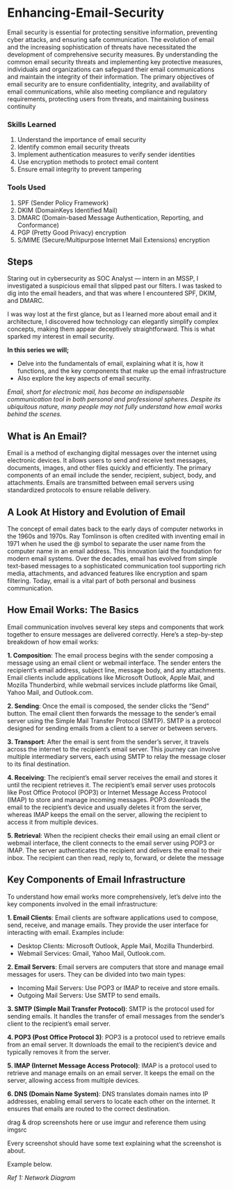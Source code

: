 # Enhancing-Email-Security

Email security is essential for protecting sensitive information, preventing cyber attacks, and ensuring safe communication. The evolution of email and the increasing sophistication of threats have necessitated the development of comprehensive security measures. By understanding the common email security threats and implementing key protective measures, individuals and organizations can safeguard their email communications and maintain the integrity of their information. The primary objectives of email security are to ensure confidentiality, integrity, and availability of email communications, while also meeting compliance and regulatory requirements, protecting users from threats, and maintaining business continuity

### Skills Learned
1. Understand the importance of email security
2. Identify common email security threats
3. Implement authentication measures to verify sender identities
4. Use encryption methods to protect email content
5. Ensure email integrity to prevent tampering
 

### Tools Used
1. SPF (Sender Policy Framework)
2. DKIM (DomainKeys Identified Mail)
3. DMARC (Domain-based Message Authentication, Reporting, and Conformance)
4. PGP (Pretty Good Privacy) encryption
5. S/MIME (Secure/Multipurpose Internet Mail Extensions) encryption

## Steps
Staring out in cybersecurity as SOC Analyst — intern in an MSSP, I investigated a suspicious email that slipped past our filters. I was tasked to dig into the email headers, and that was where I encountered SPF, DKIM, and DMARC.

I was way lost at the first glance, but as I learned more about email and it architecture, I discovered how technology can elegantly simplify complex concepts, making them appear deceptively straightforward. This is what sparked my interest in email security.

**In this series we will;**
- Delve into the fundamentals of email, explaining what it is, how it functions, and the key components that make up the email infrastructure
- Also explore the key aspects of email security.
  
*Email, short for electronic mail, has become an indispensable communication tool in both personal and professional spheres. Despite its ubiquitous nature, many people may not fully understand how email works behind the scenes.*

## What is An Email?
Email is a method of exchanging digital messages over the internet using electronic devices. It allows users to send and receive text messages, documents, images, and other files quickly and efficiently. The primary components of an email include the sender, recipient, subject, body, and attachments. Emails are transmitted between email servers using standardized protocols to ensure reliable delivery.

## A Look At History and Evolution of Email
The concept of email dates back to the early days of computer networks in the 1960s and 1970s. Ray Tomlinson is often credited with inventing email in 1971 when he used the @ symbol to separate the user name from the computer name in an email address. This innovation laid the foundation for modern email systems. Over the decades, email has evolved from simple text-based messages to a sophisticated communication tool supporting rich media, attachments, and advanced features like encryption and spam filtering. Today, email is a vital part of both personal and business communication.

## How Email Works: The Basics
Email communication involves several key steps and components that work together to ensure messages are delivered correctly. Here’s a step-by-step breakdown of how email works:

**1. Composition**:
The email process begins with the sender composing a message using an email client or webmail interface. The sender enters the recipient’s email address, subject line, message body, and any attachments. Email clients include applications like Microsoft Outlook, Apple Mail, and Mozilla Thunderbird, while webmail services include platforms like Gmail, Yahoo Mail, and Outlook.com.

**2. Sending**:
Once the email is composed, the sender clicks the “Send” button. The email client then forwards the message to the sender’s email server using the Simple Mail Transfer Protocol (SMTP). SMTP is a protocol designed for sending emails from a client to a server or between servers.

**3. Transport**:
After the email is sent from the sender’s server, it travels across the internet to the recipient’s email server. This journey can involve multiple intermediary servers, each using SMTP to relay the message closer to its final destination.

**4. Receiving**:
The recipient’s email server receives the email and stores it until the recipient retrieves it. The recipient’s email server uses protocols like Post Office Protocol (POP3) or Internet Message Access Protocol (IMAP) to store and manage incoming messages. POP3 downloads the email to the recipient’s device and usually deletes it from the server, whereas IMAP keeps the email on the server, allowing the recipient to access it from multiple devices.

**5. Retrieval**:
When the recipient checks their email using an email client or webmail interface, the client connects to the email server using POP3 or IMAP. The server authenticates the recipient and delivers the email to their inbox. The recipient can then read, reply to, forward, or delete the message

## Key Components of Email Infrastructure
To understand how email works more comprehensively, let’s delve into the key components involved in the email infrastructure:

**1. Email Clients**:
Email clients are software applications used to compose, send, receive, and manage emails. They provide the user interface for interacting with email. Examples include:
- Desktop Clients: Microsoft Outlook, Apple Mail, Mozilla Thunderbird.
- Webmail Services: Gmail, Yahoo Mail, Outlook.com.

**2. Email Servers**:
Email servers are computers that store and manage email messages for users. They can be divided into two main types:
- Incoming Mail Servers: Use POP3 or IMAP to receive and store emails.
- Outgoing Mail Servers: Use SMTP to send emails.

**3. SMTP (Simple Mail Transfer Protocol)**:
SMTP is the protocol used for sending emails. It handles the transfer of email messages from the sender’s client to the recipient’s email server.

**4. POP3 (Post Office Protocol 3)**:
POP3 is a protocol used to retrieve emails from an email server. It downloads the email to the recipient’s device and typically removes it from the server.

**5. IMAP (Internet Message Access Protocol)**:
IMAP is a protocol used to retrieve and manage emails on an email server. It keeps the email on the server, allowing access from multiple devices.

**6. DNS (Domain Name System)**:
DNS translates domain names into IP addresses, enabling email servers to locate each other on the internet. It ensures that emails are routed to the correct destination.


drag & drop screenshots here or use imgur and reference them using imgsrc

Every screenshot should have some text explaining what the screenshot is about.

Example below.

*Ref 1: Network Diagram*
